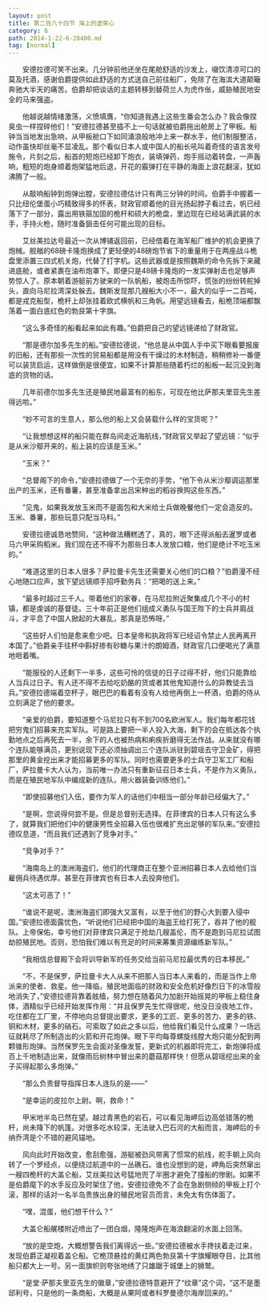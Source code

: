 ```yaml
---
layout: post
title: 第二百八十四节 海上的虚荣心
category: 6
path: 2014-1-22-6-28400.md
tag: [normal]
---
```


　　安德拉德可笑不出来。几分钟前他还坐在尾舱舒适的沙发上，啜饮清凉可口的莫及托酒，感谢伯爵提供如此舒适的方式送自己前往船厂，免除了在海滨大道颠簸奔驰大半天的痛苦。伯爵却把谈话的主题转移到替荷兰人为虎作伥，威胁殖民地安全的马来强盗。

　　他越说越情绪激荡，义愤填膺，“你知道我遇上这些生番会怎么办？我会像捏臭虫一样捏碎他们！”安德拉德甚至插不上一句话就被伯爵拖出舱房上了甲板。船钟当当地发出急响，从甲板舱口下如同涌浪般地冲上来一群水手，他们制服整洁，动作虽快却丝毫不显凌乱。那个看似日本人或中国人的船长吼叫着奇怪的语言发号施令，片刻之后，船首的短炮已经卸下炮衣，装填弹药，炮手摇动着转盘，一声轰响，粗短的炮身顺着炮架猛地后退，开花的霰弹打在平静的海面上浪花翻滚，犹如沸腾了一般。

　　从敲响船钟到炮弹出膛，安德拉德估计只有两三分钟的时间。伯爵手中握着一只比纽伦堡蛋小巧精致得多的怀表，财政官顺着他的目光扬起脖子看过去，帆已经落下了一部分，露出用铁箍加固的桅杆和硕大的桅盘，里边现在已经站满武装的水手，手持火枪，随时准备狙击任何可能出现的目标。

　　艾丝美拉达号最近一次从博铺返回前，已经借着在海军船厂维护的机会更换了炮械。舰艏的68磅卡隆炮换成了更轻便的48磅炮节省下的重量用于在两座战斗桅盘里添置三四式机关炮，代替了打字机。这些武器或是按照魏斯的命令先拆下来藏进底舱，或者紧裹在油布炮罩下。即便只是48磅卡隆炮的一发实弹射击也足够声势惊人了。原本朝着游艇前方驶来的一队帆船，被炮击所惊吓，慌张的纷纷转舵掉头，直向马尼拉湾深处躲去。魏斯发现那几艘船大小不一，最大的似乎一二百吨，都是戎克船型，桅杆上却张挂着欧式横帆和三角帆。用望远镜看去，船桅顶端都飘荡着一面白底红色的勃艮第十字旗。

　　“这么多奇怪的船看起来如此有趣。”伯爵把自己的望远镜递给了财政官。

　　“那是德尔加多先生的船。”安德拉德说，“他总是从中国人手中买下眼看要报废的旧船，还有那些一次性的贸易船都是用没有干燥过的木材制造，稍稍修补一番便可以装货启运，这样做倒是很便宜，如果不计算那些随着朽烂的船板一起沉没到海底的货物的话。

　　几年前德尔加多先生还是殖民地最富有的船东，可现在他比萨那夫里亚先生差得远啦。”

　　“妙不可言的生意人，那么他的船上又会装载什么样的宝货呢？”

　　“让我想想这样的船只能在群岛间走近海航线，”财政官又举起了望远镜：“似乎是从米沙鄢开来的，船上装的应该是玉米。”

　　“玉米？”

　　“总督阁下的命令，”安德拉德做了一个无奈的手势，“他下令从米沙鄢调运那里出产的玉米，还有番薯，甚至准备拿出吕宋种出的稻谷换购这些东西。”

　　“见鬼，如果我发放玉米而不是面包和大米给士兵做晚餐他们一定会造反的。玉米、番薯，那些玩意只配当马料。”

　　安德拉德诚恳地赞同，“这种做法糟糕透了，真的，眼下还得派船去暹罗或者马六甲采购稻米。我们现在还不得不为那些日本人发放口粮，他们是绝计不吃玉米的。”

　　“难道这里的日本人很多？萨拉曼卡先生还需要关心他们的口粮？”伯爵漫不经心地随口应声，放下望远镜顺手招呼勤务兵：“把喝的送上来。”

　　“最多时超过三千人。带着他们的家眷，在马尼拉附近聚集成几个不小的村镇，都是虔诚的基督徒。三十年前正是他们组成义勇队与国王陛下的士兵并肩战斗，才平息了中国人掀起的大暴乱，那真是恐怖呀。”

　　“这些好人们怕是愈来愈少吧。日本皇帝和执政将军已经诏令禁止人民再离开本国了。”伯爵亲手往杯中斟好掺有砂糖与果汁的朗姆酒，财政官几口便喝光了满意地咂着嘴。

　　“能服役的人还剩下一半多，这些可怜的信徒的日子过得不好，他们只能靠给人当兵过日子。有人还不得不去给吃奶酪的货或者其他鬼知道什么的异教徒去当兵。”安德拉德端着空杯子，眼巴巴的看着有没有人给他再倒上一杯酒，伯爵的侍从立刻满足了他的要求。

　　“亲爱的伯爵，要知道整个马尼拉只有不到700名欧洲军人。我们每年都花钱把穷鬼们招募来充实军队。可是路上要把一半人投入大海，剩下的会在抵达各个执勤地点之后再死去一半，余下的人也被热病和痢疾折磨得无法作战。从来就没有哪个连队能够满员，更别说现下还必须抽调出三个连队派驻到碧瑶去守卫金矿，得把那里的黄金挖出来才能招募更多的军队。同时也需要更多的士兵守卫军工厂和船厂，萨拉曼卡大人认为，当前唯一办法只有重新征召日本士兵，不是作为义勇队，而是在殖民地军队中编成新的连队，用火器装备训练他们。”

　　“即使招募他们入伍，要作为军人的话他们中相当一部分年龄已经偏大了。”

　　“是啊，您说得何尝不是。但是总督别无选择。在菲律宾的日本人只有这么多了，就算我们把他们中的健康男性全招募入伍也很难扩充出足够的军队来。”安德拉德叹息道，“而且我们还遇到了竞争对手。”

　　“竞争对手？”

　　“海南岛上的澳洲海盗们，他们的代理商正在整个亚洲招募日本人去给他们当雇佣兵待遇优厚。甚至在菲律宾也有日本人去投奔他们。

　　“这太可恶了！”

　　“谁说不是呢，澳洲海盗们即强大又富有，以至于他们的野心大到要入侵中国。”安德拉德面露忧色，“听说他们已经把中国的海盗王给打死了，吞并了他的舰队。上帝保佑，幸亏他们对菲律宾只满足于抢劫几艘盖伦，而不是跑到马尼拉试图劫掠殖民地。否则，恐怕我们难以有充足的时间来筹集资源编练新军队。”

　　“我相信总督殿下会将训导新军的任务交给当前马尼拉最优秀的日本移民。”

　　“不，不是保罗，萨拉曼卡大人从来不把那人当日本人来看的，而是当作上帝派来的使者、救星。他一降临，殖民地面临的财政和安全危机好像烈日下的冰雪般地消失了，”安德拉德背靠着舷樯，努力想在随着风力加剧开始摇晃的甲板上稳住身体，酒精似乎已经开始发挥作用：“并且保罗先生忙得很呢，他没日没夜地工作，吃住都在工厂里，不停地向总督提出要求，更多的工匠、更多的苦力、更多的铁、铜和木材，更多的硝石。可索取了如此之多以后，他给我们看见什么成果？一场远征就耗尽了所制造出的火箭和开花炮弹。眼下平均每尊螺旋线膛大炮只能分配到两颗锥形炮弹。当然保罗先生会面对圣像发誓，更新式的机器即将完工，新炮弹将成百上千地制造出来，就像雨后树林中冒出来的蘑菇那样快！但愿从碧瑶挖出来的金子买得起那么多炮弹。”

　　“那么负责督导指挥日本人连队的是——”

　　“是幸运的皮拉尔上尉。啊，救命！”

　　甲米地半岛已然在望。越过青黑色的岩石，可以看见海岬后边高低错落的桅杆，尚未降下的帆篷。对很多吃水较深，无法驶入巴石河的大船而言，海岬后的卡纳乔湾是个不错的避风锚地。

　　风向此时开始改变，愈刮愈强，游艇被劲风带离了惯常的航线，舵手朝上风向转了一个罗经点，以便绕过航道中的一丛礁石。谁也没想到的是，岬角后突然窜出一艘四桅杆的大盖仑船，艾丝美拉达号猛地兜了半圈才避免了撞船的惨剧。如果不是伯爵麾下的水手反应及时架住了他，安德拉德免不了会在急剧侧倾的甲板上打个滚，那样的话对一名半岛贵族出身的殖民地官员而言，未免太有伤体面了。

　　“嘿，混蛋，他们想干什么？”

　　大盖仑船艉楼附近喷出了一团白烟，隆隆炮声在海浪翻滚的水面上回荡。

　　“放的是空炮，大概想警告我们离得远一些。”安德拉德被水手搀扶着走过来，发现伯爵正凝视着盖仑船。它桅顶悬挂的黄红两色勃艮第十字旗耀眼夺目，比其他船只都大上一号。另一面旗帜则夸张地绣了只雄踞于城堡上的狮鹫。

　　“是堂·萨那夫里亚先生的徽章，”安德拉德特意避开了“纹章”这个词，“这不是墨邱利号，只是他的一条商船，大概是从果阿或者科罗曼德尔海岸回来的。”
